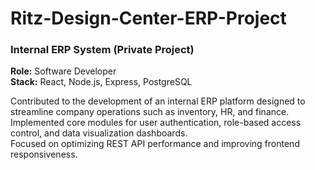 # Ritz-Design-Center-ERP-Project

### Internal ERP System (Private Project)
**Role:** Software Developer  
**Stack:** React, Node.js, Express, PostgreSQL  

Contributed to the development of an internal ERP platform designed to streamline company operations such as inventory, HR, and finance.  
Implemented core modules for user authentication, role-based access control, and data visualization dashboards.  
Focused on optimizing REST API performance and improving frontend responsiveness.
